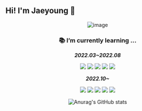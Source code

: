 ## Hi! I'm Jaeyoung 👋



<div align="center">
  
  ![image](https://user-images.githubusercontent.com/106129152/202050637-ab4ce86e-f622-4f57-8edb-414e3a91ab33.png)

  
  <h3>📚 I’m currently learning ...</h3>


  ***2022.03~2022.08***

  <img src="https://img.shields.io/badge/AdobeIllustrator-FF9A00?style=for-the-badge&logo=AdobeIllustrator&logoColor=white"/> <img src="https://img.shields.io/badge/AdobePhotoshop-31A8FF?style=for-the-badge&logo=AdobePhotoshop&logoColor=white"/> <img src="https://img.shields.io/badge/HTML5-E34F26?style=for-the-badge&logo=HTML5&logoColor=white"/>  <img src="https://img.shields.io/badge/CSS3-1572B6?style=for-the-badge&logo=CSS3&logoColor=white"/> <img src="https://img.shields.io/badge/jQuery-0769AD?style=for-the-badge&logo=jQuery&logoColor=white"/> 

  ***2022.10~***

  <img src="https://img.shields.io/badge/Python-3776AB?style=for-the-badge&logo=Python&logoColor=white"> <img src="https://img.shields.io/badge/scikitlearn-F7931E?style=for-the-badge&logo=scikitlearn&logoColor=white"> <img src="https://img.shields.io/badge/opencv-5C3EE8?style=for-the-badge&logo=opencv&logoColor=white"> <img src="https://img.shields.io/badge/pytorch-EE4C2C?style=for-the-badge&logo=pytorch&logoColor=white"> <img src="https://img.shields.io/badge/Django-092E20?style=for-the-badge&logo=Django&logoColor=white">

  
  ![Anurag's GitHub stats](https://github-readme-stats.vercel.app/api?username=pt0108&show_icons=true&theme=nord)
  
 </div>
